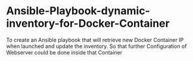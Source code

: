 # Ansible-Playbook-dynamic-inventory-for-Docker-Container
To create an Ansible playbook that will retrieve new Docker Container IP  when launched and update the inventory. So that further Configuration of Webserver could be done inside that Container
